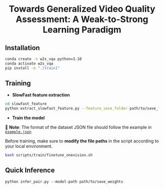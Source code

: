 <div align="center">

# Towards Generalized Video Quality Assessment: A Weak-to-Strong Learning Paradigm


<div align="left">

## Installation

```bash
conda create -n w2s_vqa python=3.10
conda activate w2s_vqa
pip install -e ".[train]"
```

## Training
- **SlowFast feature extraction**

```bash
cd slowfast_feature
python extract_slowfast_feature.py --feature_save_folder path/to/save_features --videos_dir path/to/videos
```

- **Train the model**

📄 **Note**: The format of the dataset JSON file should follow the example in  
[`example.json`](example.json)

Before training, make sure to **modify the file paths** in the script according to your local environment.
```bash
bash scripts/train/finetune_onevision.sh
```

## Quick Inference

```shell
python infer_pair.py --model-path path/to/save_weights
```

